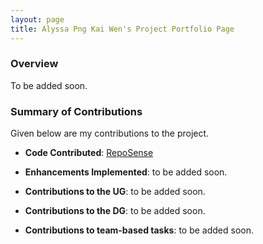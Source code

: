 ```yaml
---
layout: page
title: Alyssa Png Kai Wen's Project Portfolio Page
---
```


### Overview

To be added soon.

### Summary of Contributions

Given below are my contributions to the project.

* **Code Contributed**: [RepoSense](https://nus-cs2103-ay2324s1.github.io/tp-dashboard/?search=sopa301&breakdown=true)

* **Enhancements Implemented**: to be added soon.

* **Contributions to the UG**: to be added soon.

* **Contributions to the DG**: to be added soon.

* **Contributions to team-based tasks**: to be added soon.